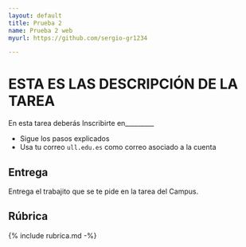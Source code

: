 ```yaml
---
layout: default
title: Prueba 2
name: Prueba 2 web
myurl: https://github.com/sergio-gr1234

---
```


# ESTA ES LAS DESCRIPCIÓN DE LA TAREA

En esta tarea deberás Inscribirte en_________
* Sigue los pasos explicados 
* Usa tu correo `ull.edu.es` como correo asociado a la cuenta

## Entrega

Entrega el trabajito que se te pide en la tarea del Campus. 

## Rúbrica

{% include rubrica.md -%}


